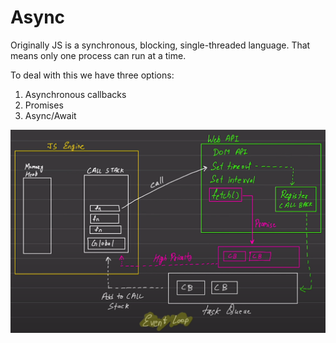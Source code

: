 # Async

Originally JS is a synchronous, blocking, single-threaded language. That means only one process can run at a time.

To deal with this we have three options:

1. Asynchronous callbacks
2. Promises
3. Async/Await

![alt text](image.png)
